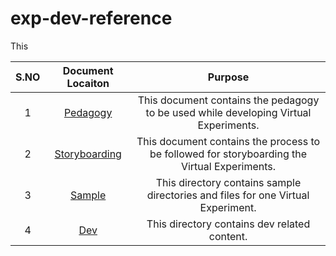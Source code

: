 # exp-dev-reference  
This 
 


| S.NO | Document Locaiton| Purpose  |
| :---: | :---: | :---: |
| 1 | [Pedagogy](https://github.com/virtual-labs/ph3-exp-dev-process/blob/main/pedagogy/README.org) |  This document contains the pedagogy to be used while developing Virtual Experiments. |
| 2 | [Storyboarding](https://github.com/virtual-labs/ph3-exp-dev-process/blob/main/storyboard/README.org) | This document contains the process to be followed for storyboarding the Virtual Experiments.  |
| 3 | [Sample](https://github.com/virtual-labs/exp-dev-reference/tree/main/sample) | This directory contains sample directories and files for one Virtual Experiment.  |
| 4 | [Dev](https://github.com/virtual-labs/ph3-exp-dev-process/tree/main/dev) | This directory contains dev related content.  |

 
